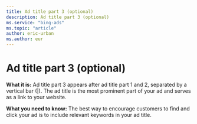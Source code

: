 ```yaml
---
title: Ad title part 3 (optional)
description: Ad title part 3 (optional)
ms.service: "bing-ads"
ms.topic: "article"
author: eric-urban
ms.author: eur
---
```


# Ad title part 3 (optional)

**What it is:**  Ad title part 3 appears after ad title part 1 and 2, separated by a vertical bar (|). The ad title is the most prominent part of your ad and serves as a link to your website.

**What you need to know:**  The best way to encourage customers to find and click your ad is to include relevant keywords in your ad title.


